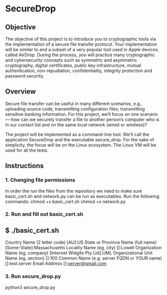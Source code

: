 # SecureDrop
## Objective
The objective of this project is to introduce you to cryptographic tools via the implementation of a secure
file transfer protocol. Your implementation will be similar to and a subset of a very popular tool used in
Apple devices, called AirDrop. During the process, you will practice many cryptographic and cybersecurity
concepts such as symmetric and asymmetric cryptography, digital certificates, public key infrastructure,
mutual authentication, non-repudiation, confidentiality, integrity protection and password security.
## Overview
Secure file transfer can be useful in many different scenarios, e.g., uploading source code, transmitting
configuration files, transmitting sensitive banking information. For this project, we’ll focus on one scenario —
how can we securely transfer a file to another person’s computer who is in our contact list and on the same
local network (wired or wireless)?  

The project will be implemented as a command-line tool. We'll call the application SecureDrop and the executable secure_drop. For the sake of simplicity, the focus will be on the Linux ecosystem. The Linux VM will be used for all the tests.
## Instructions
### 1. Changing file permissions
In order the run the files from the repository we need to make sure basic_cert.sh and network.py can be run as executables. Run the following commands:
chmod +x basic_cert.sh
chmod +x network.py

### 2. Run and fill out basic_cert.sh
$ ./basic_cert.sh
-----
Country Name (2 letter code) [AU]:US
State or Province Name (full name) [Some-State]:Massachusetts
Locality Name (eg, city) []:Lowell
Organization Name (eg, company) [Internet Widgits Pty Ltd]:UML
Organizational Unit Name (eg, section) []:100
Common Name (e.g. server FQDN or YOUR name) []:test.server
Email Address []:server@gmail.com

### 3. Run secure_drop.py
python3 secure_drop.py
